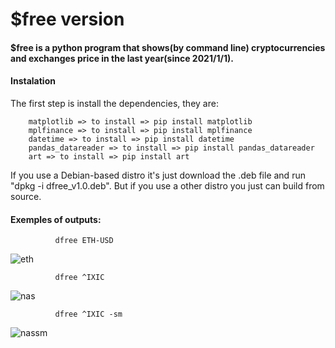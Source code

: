 # $free version

####  $free is a python program that shows(by command line) cryptocurrencies and exchanges price in the last year(since 2021/1/1).

#### Instalation
  The first step is install the dependencies, they are:
        
        matplotlib => to install => pip install matplotlib
        mplfinance => to install => pip install mplfinance
        datetime => to install => pip install datetime
        pandas_datareader => to install => pip install pandas_datareader
        art => to install => pip install art
  If you use a Debian-based distro it's just download the .deb file and run "dpkg -i dfree_v1.0.deb". But if you use a other distro you just can build from source.
              
     
#### Exemples of outputs:
              
              dfree ETH-USD
![eth](https://user-images.githubusercontent.com/82219902/132650736-96ebf8ea-fe0a-49f9-9e47-594eaeb5db06.png)
              

              dfree ^IXIC
![nas](https://user-images.githubusercontent.com/82219902/132651177-5d6c2391-d527-4f69-b031-403c147310c0.png)
              
              dfree ^IXIC -sm

![nassm](https://user-images.githubusercontent.com/82219902/132651452-d4cd51aa-a21d-45c7-b823-896fb635389a.png)


